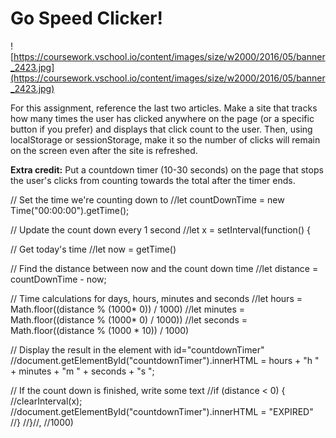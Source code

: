 # Go Speed Clicker!

![https://coursework.vschool.io/content/images/size/w2000/2016/05/banner_2423.jpg](https://coursework.vschool.io/content/images/size/w2000/2016/05/banner_2423.jpg)

For this assignment, reference the last two articles. Make a site that tracks how many times the user has clicked anywhere on the page (or a specific button if you prefer) and displays that click count to the user. Then, using localStorage or sessionStorage, make it so the number of clicks will remain on the screen even after the site is refreshed.

**Extra credit:** Put a countdown timer (10-30 seconds) on the page that stops the user's clicks from counting towards the total after the timer ends.

// Set the time we're counting down to
//let countDownTime = new Time("00:00:00").getTime();

// Update the count down every 1 second
//let x = setInterval(function() {

  // Get today's time
  //let now = getTime()

  // Find the distance between now and the count down time
  //let distance = countDownTime - now;

  // Time calculations for days, hours, minutes and seconds
  //let hours = Math.floor((distance % (1000* 0)) / 1000)
  //let minutes = Math.floor((distance % (1000* 0) / 1000))
  //let seconds = Math.floor((distance % (1000 * 10)) / 1000)

  // Display the result in the element with id="countdownTimer"
  //document.getElementById("countdownTimer").innerHTML =  hours + "h " + minutes + "m " + seconds + "s ";

  // If the count down is finished, write some text
  //if (distance < 0) {
    //clearInterval(x);
    //document.getElementById("countdownTimer").innerHTML = "EXPIRED"
  //}
//}//, //1000)